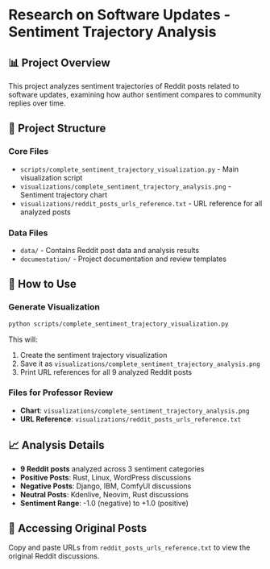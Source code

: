 # Research on Software Updates - Sentiment Trajectory Analysis

## 📊 Project Overview
This project analyzes sentiment trajectories of Reddit posts related to software updates, examining how author sentiment compares to community replies over time.

## 📁 Project Structure

### Core Files
- `scripts/complete_sentiment_trajectory_visualization.py` - Main visualization script
- `visualizations/complete_sentiment_trajectory_analysis.png` - Sentiment trajectory chart
- `visualizations/reddit_posts_urls_reference.txt` - URL reference for all analyzed posts

### Data Files
- `data/` - Contains Reddit post data and analysis results
- `documentation/` - Project documentation and review templates

## 🚀 How to Use

### Generate Visualization
```bash
python scripts/complete_sentiment_trajectory_visualization.py
```

This will:
1. Create the sentiment trajectory visualization
2. Save it as `visualizations/complete_sentiment_trajectory_analysis.png`
3. Print URL references for all 9 analyzed Reddit posts

### Files for Professor Review
- **Chart**: `visualizations/complete_sentiment_trajectory_analysis.png`
- **URL Reference**: `visualizations/reddit_posts_urls_reference.txt`

## 📈 Analysis Details
- **9 Reddit posts** analyzed across 3 sentiment categories
- **Positive Posts**: Rust, Linux, WordPress discussions
- **Negative Posts**: Django, IBM, ComfyUI discussions  
- **Neutral Posts**: Kdenlive, Neovim, Rust discussions
- **Sentiment Range**: -1.0 (negative) to +1.0 (positive)

## 🔗 Accessing Original Posts
Copy and paste URLs from `reddit_posts_urls_reference.txt` to view the original Reddit discussions.
